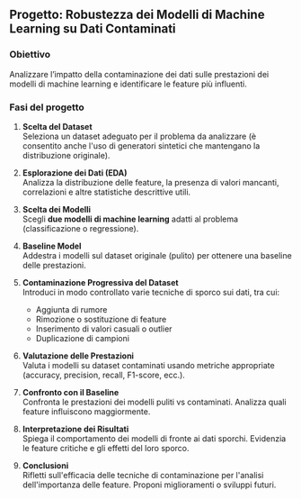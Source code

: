 ## Progetto: Robustezza dei Modelli di Machine Learning su Dati Contaminati

### Obiettivo
Analizzare l’impatto della contaminazione dei dati sulle prestazioni dei modelli di machine learning e identificare le feature più influenti.

### Fasi del progetto

1. **Scelta del Dataset**  
   Seleziona un dataset adeguato per il problema da analizzare (è consentito anche l'uso di generatori sintetici che mantengano la distribuzione originale).

2. **Esplorazione dei Dati (EDA)**  
   Analizza la distribuzione delle feature, la presenza di valori mancanti, correlazioni e altre statistiche descrittive utili.

3. **Scelta dei Modelli**  
   Scegli **due modelli di machine learning** adatti al problema (classificazione o regressione).

4. **Baseline Model**  
   Addestra i modelli sul dataset originale (pulito) per ottenere una baseline delle prestazioni.

5. **Contaminazione Progressiva del Dataset**  
   Introduci in modo controllato varie tecniche di sporco sui dati, tra cui:
   - Aggiunta di rumore
   - Rimozione o sostituzione di feature
   - Inserimento di valori casuali o outlier
   - Duplicazione di campioni

6. **Valutazione delle Prestazioni**  
   Valuta i modelli su dataset contaminati usando metriche appropriate (accuracy, precision, recall, F1-score, ecc.).

7. **Confronto con il Baseline**  
   Confronta le prestazioni dei modelli puliti vs contaminati. Analizza quali feature influiscono maggiormente.

8. **Interpretazione dei Risultati**  
   Spiega il comportamento dei modelli di fronte ai dati sporchi. Evidenzia le feature critiche e gli effetti del loro sporco.

9. **Conclusioni**  
   Rifletti sull'efficacia delle tecniche di contaminazione per l'analisi dell'importanza delle feature. Proponi miglioramenti o sviluppi futuri.
